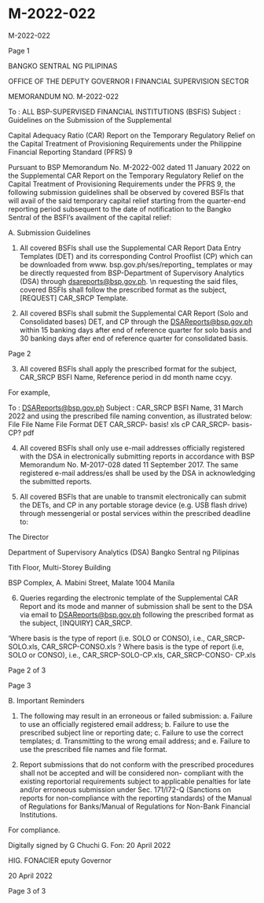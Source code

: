 # M-2022-022

M-2022-022

Page 1

BANGKO SENTRAL NG PILIPINAS

OFFICE OF THE DEPUTY GOVERNOR I FINANCIAL SUPERVISION SECTOR

MEMORANDUM NO. M-2022-022

To : ALL BSP-SUPERVISED FINANCIAL INSTITUTIONS (BSFIS) Subject : Guidelines on the Submission of the Supplemental

Capital Adequacy Ratio (CAR) Report on the Temporary Regulatory Relief on the Capital Treatment of Provisioning Requirements under the Philippine Financial Reporting Standard (PFRS) 9

Pursuant to BSP Memorandum No. M-2022-002 dated 11 January 2022 on the Supplemental CAR Report on the Temporary Regulatory Relief on the Capital Treatment of Provisioning Requirements under the PFRS 9, the following submission guidelines shall be observed by covered BSFIs that will avail of the said temporary capital relief starting from the quarter-end reporting period subsequent to the date of notification to the Bangko Sentral of the BSFI’s availment of the capital relief:

A. Submission Guidelines

1. All covered BSFls shall use the Supplemental CAR Report Data Entry Templates (DET) and its corresponding Control Prooflist (CP) which can be downloaded from www. bsp.gov.ph/ses/reporting_ templates or may be directly requested from BSP-Department of Supervisory Analytics (DSA) through dsareports@bsp.gov.ph. \n requesting the said files, covered BSFIs shall follow the prescribed format as the subject, [REQUEST] CAR_SRCP Template.

2. All covered BSFls shall submit the Supplemental CAR Report (Solo and Consolidated bases) DET, and CP through the DSAReports@bsp.gov.ph within 15 banking days after end of reference quarter for solo basis and 30 banking days after end of reference quarter for consolidated basis.

Page 2

3. All covered BSFls shall apply the prescribed format for the subject, CAR_SRCP <space> BSFI Name, <space> Reference period in dd <space> month name <space> ccyy.

For example,

To : DSAReports@bsp.gov.ph Subject : CAR_SRCP BSFI Name, 31 March 2022 and using the prescribed file naming convention, as illustrated below: File File Name File Format DET CAR_SRCP- basis! xls cP CAR_SRCP- basis-CP? pdf

4. All covered BSFls shall only use e-mail addresses officially registered with the DSA in electronically submitting reports in accordance with BSP Memorandum No. M-2017-028 dated 11 September 2017. The same registered e-mail address/es shall be used by the DSA in acknowledging the submitted reports.

5. All covered BSFls that are unable to transmit electronically can submit the DETs, and CP in any portable storage device (e.g. USB flash drive) through messengerial or postal services within the prescribed deadline to:

The Director

Department of Supervisory Analytics (DSA) Bangko Sentral ng Pilipinas

Tith Floor, Multi-Storey Building

BSP Complex, A. Mabini Street, Malate 1004 Manila

6. Queries regarding the electronic template of the Supplemental CAR Report and its mode and manner of submission shall be sent to the DSA via email to DSAReports@bsp.gov.ph following the prescribed format as the subject, [INQUIRY] CAR_SRCP.

‘Where basis is the type of report (i.e. SOLO or CONSO), i.e., CAR_SRCP-SOLO.xls, CAR_SRCP-CONSO.xIs ? Where basis is the type of report (i.e, SOLO or CONSO), i.e., CAR_SRCP-SOLO-CP.xls, CAR_SRCP-CONSO- CP.xIs

Page 2 of 3

Page 3

B. Important Reminders

1. The following may result in an erroneous or failed submission: a. Failure to use an officially registered email address; b. Failure to use the prescribed subject line or reporting date; c. Failure to use the correct templates; d. Transmitting to the wrong email address; and e. Failure to use the prescribed file names and file format.

2. Report submissions that do not conform with the prescribed procedures shall not be accepted and will be considered non- compliant with the existing reportorial requirements subject to applicable penalties for late and/or erroneous submission under Sec. 171/I72-Q (Sanctions on reports for non-compliance with the reporting standards) of the Manual of Regulations for Banks/Manual of Regulations for Non-Bank Financial Institutions.

For compliance.

Digitally signed by G Chuchi G. Fon: 20 April 2022

HIG. FONACIER eputy Governor

20 April 2022

Page 3 of 3